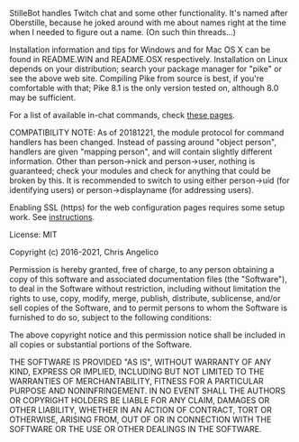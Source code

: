 StilleBot handles Twitch chat and some other functionality. It's named after
Oberstille, because he joked around with me about names right at the time when
I needed to figure out a name. (On such thin threads...)

Installation information and tips for Windows and for Mac OS X can be found in
README.WIN and README.OSX respectively. Installation on Linux depends on your
distribution; search your package manager for "pike" or see the above web site.
Compiling Pike from source is best, if you're comfortable with that; Pike 8.1
is the only version tested on, although 8.0 may be sufficient.

For a list of available in-chat commands, check [these pages](https://rosuav.github.io/StilleBot/commands/).


COMPATIBILITY NOTE: As of 20181221, the module protocol for command handlers
has been changed. Instead of passing around "object person", handlers are given
"mapping person", and will contain slightly different information. Other than
person->nick and person->user, nothing is guaranteed; check your modules and
check for anything that could be broken by this. It is recommended to switch
to using either person->uid (for identifying users) or person->displayname
(for addressing users).

Enabling SSL (https) for the web configuration pages requires some setup
work. See [instructions](SSL).


License: MIT

Copyright (c) 2016-2021, Chris Angelico

Permission is hereby granted, free of charge, to any person obtaining a copy of 
this software and associated documentation files (the "Software"), to deal in 
the Software without restriction, including without limitation the rights to 
use, copy, modify, merge, publish, distribute, sublicense, and/or sell copies 
of the Software, and to permit persons to whom the Software is furnished to do 
so, subject to the following conditions:

The above copyright notice and this permission notice shall be included in all 
copies or substantial portions of the Software.

THE SOFTWARE IS PROVIDED "AS IS", WITHOUT WARRANTY OF ANY KIND, EXPRESS OR 
IMPLIED, INCLUDING BUT NOT LIMITED TO THE WARRANTIES OF MERCHANTABILITY, 
FITNESS FOR A PARTICULAR PURPOSE AND NONINFRINGEMENT. IN NO EVENT SHALL THE 
AUTHORS OR COPYRIGHT HOLDERS BE LIABLE FOR ANY CLAIM, DAMAGES OR OTHER 
LIABILITY, WHETHER IN AN ACTION OF CONTRACT, TORT OR OTHERWISE, ARISING FROM, 
OUT OF OR IN CONNECTION WITH THE SOFTWARE OR THE USE OR OTHER DEALINGS IN THE 
SOFTWARE.
